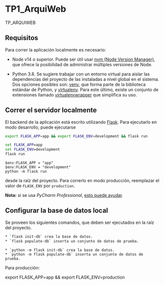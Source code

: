 # TP1_ArquiWeb
TP_ARQUIWEB

## Requisitos

Para correr la aplicación localmente es necesario:

* Node v14 o superior. Puede ser útil usar [nvm (Node Version Manager)](https://github.com/nvm-sh/nvm), 
que ofrece la posibilidad de administrar múltiples versiones de Node.

* Python 3.8. Se sugiere trabajar con un entorno virtual para aislar las dependencias del proyecto de las instaladas
a nivel global en el sistema. Dos opciones posibles son: [venv](https://docs.python.org/3.8/library/venv.html),
que forma parte de la biblioteca estándar de Python, y [virtualenv](https://pypi.org/project/virtualenv/).
Para este último, existe un conjunto de extensiones llamado [virtualenvwrapper](https://virtualenvwrapper.readthedocs.io/en/latest/)
que simplifica su uso.


## Correr el servidor localmente

El backend de la aplicación está escrito utilizando [Flask](https://flask.palletsprojects.com/en/2.0.x/).
Para ejecutarlo en modo desarrollo, puede ejecutarse
```bash
export FLASK_APP=app && export FLASK_ENV=development && flask run
```
```cmd
set FLASK_APP=app
set FLASK_ENV=development
flask run
```
```Power Shell
$env:FLASK_APP = "app"
$env:FLASK_ENV = "development"
python -m flask run
```
desde la raíz del proyecto.
Para correrlo en modo producción, reemplazar el valor de `FLASK_ENV` por `production`.

__Nota:__ si se usa *PyCharm Professional*, [esto puede ayudar](https://www.jetbrains.com/help/pycharm/run-debug-configuration-flask-server.html).


## Configurar la base de datos local

Se proveen los siguientes comandos, que deben ser ejecutados en la raíz del proyecto.

```bash
* `flask init-db` crea la base de datos.
* `flask populate-db` inserta un conjunto de datos de prueba.
```

```Power Shell
* `python -m flask init-db` crea la base de datos.
* `python -m flask populate-db` inserta un conjunto de datos de prueba.
```

Para producción:

export FLASK_APP=app && export FLASK_ENV=production


